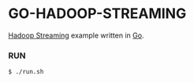 
# GO-HADOOP-STREAMING
[Hadoop Streaming](https://wiki.apache.org/hadoop/HadoopStreaming) example written in [Go](https://golang.org/).

### RUN
`$ ./run.sh`
